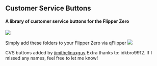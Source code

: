 ## Customer Service Buttons
#### A library of customer service buttons for the Flipper Zero
![](https://fastly.4sqi.net/img/general/600x600/32532_PyphHUMtTf9H28MqsCs4BerfINhJaNB7d6Vg7q1By8w.jpg)

Simply add these folders to your Flipper Zero via qFlipper
![](https://snipboard.io/L1M3Oe.jpg)

CVS buttons added by [jimithelinuxguy](https://github.com/jimilinuxguy "jimithelinuxguy")
Extra thanks to: idkbro9912. If I missed any names, feel free to let me know!
